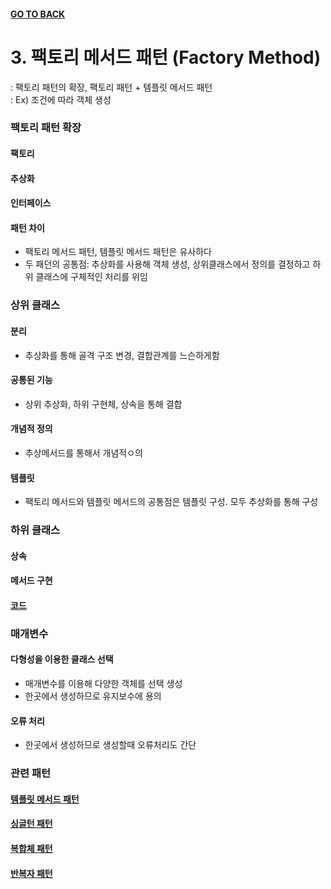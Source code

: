 #### [GO TO BACK](../README.md)

# 3. 팩토리 메서드 패턴 (Factory Method)
: 팩토리 패턴의 확장, 팩토리 패턴 + 템플릿 메서드 패턴  
: Ex) 조건에 따라 객체 생성

### 팩토리 패턴 확장
#### 팩토리
#### 추상화
#### 인터페이스
#### 패턴 차이
- 팩토리 메서드 패턴, 템플릿 메서드 패턴은 유사하다
- 두 패던의 공통점: 추상화를 사용해 객체 생성, 상위클래스에서 정의를 결정하고 하위 클래스에 구체적인 처리를 위임

### 상위 클래스
#### 분리
- 추상화를 통해 골격 구조 변경, 결합관계를 느슨하게함
#### 공통된 기능
- 상위 추상화, 하위 구현체, 상속을 통해 결합
#### 개념적 정의
- 추상메서드를 통해서 개념적ㅇ의
#### 템플릿
- 팩토리 메서드와 템플릿 메서드의 공통점은 템플릿 구성. 모두 추상화를 통해 구성

### 하위 클래스
#### 상속
#### 메서드 구현
#### [코드](./Index.java)

### 매개변수
#### 다형성을 이용한 클래스 선택
- 매개변수를 이용해 다양한 객체를 선택 생성
- 한곳에서 생성하므로 유지보수에 용의
#### 오류 처리
- 한곳에서 생성하므로 생성할때 오류처리도 간단

### 관련 패턴
#### [템플릿 메서드 패턴](../chapter22/README.md)
#### [싱글턴 패턴](../chapter2/README.md)
#### [복합체 패턴](../chapter9/README.md)
#### [반복자 패턴](../chapter14/README.md)

